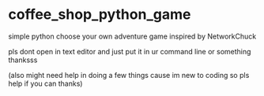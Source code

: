 # coffee_shop_python_game
simple python choose your own adventure game inspired by NetworkChuck

pls dont open in text editor and just put it in ur command line or something thanksss

(also might need help in doing a few things cause im new to coding so pls help if you can thanks)
